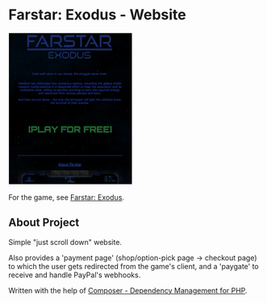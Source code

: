 # Farstar: Exodus - Website  
  
![preview](fs_preview.png)  
  
For the game, see [Farstar: Exodus](https://github.com/Dark-Gran/Farstar-Exodus).  
  
  
## About Project  
  
Simple "just scroll down" website.  
  
Also provides a 'payment page' (shop/option-pick page -> checkout page) to which the user gets redirected from the game's client, and a 'paygate' to receive and handle PayPal's webhooks.  
  
Written with the help of [Composer - Dependency Management for PHP](https://github.com/composer/composer).
